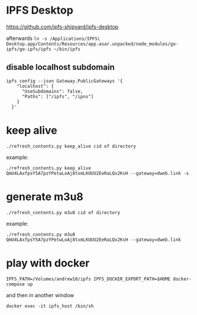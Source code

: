 

# IPFS Desktop
https://github.com/ipfs-shipyard/ipfs-desktop

afterwards `ln -s /Applications/IPFS\ Desktop.app/Contents/Resources/app.asar.unpacked/node_modules/go-ipfs/go-ipfs/ipfs ~/bin/ipfs`

## disable localhost subdomain
```
ipfs config --json Gateway.PublicGateways '{
    "localhost": {
      "UseSubdomains": false,
      "Paths": ["/ipfs", "/ipns"]
    }
  }'
```

# keep alive
```
./refresh_contents.py keep_alive cid of directory
```
example:
```
./refresh_contents.py keep_alive QmU4LAxfpsY5A7pzYPetwLoAj8txmLKUUU2EeRaLQx2KsH --gateway=dweb.link -s
```


# generate m3u8
```
./refresh_contents.py m3u8 cid of directory
```
example:
```
./refresh_contents.py m3u8 QmU4LAxfpsY5A7pzYPetwLoAj8txmLKUUU2EeRaLQx2KsH --gateway=dweb.link
```

# play with docker
```
IPFS_PATH=/Volumes/andrew10/ipfs IPFS_DOCKER_EXPORT_PATH=$HOME docker-compose up
```
and then in another window
```
docker exec -it ipfs_host /bin/sh
```
